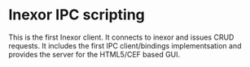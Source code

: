 # Inexor IPC scripting

This is the first Inexor client. It connects to inexor and
issues CRUD requests.
It includes the first IPC client/bindings implementsation
and provides the server for the HTML5/CEF based GUI.
